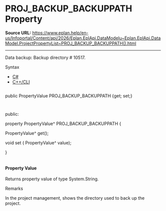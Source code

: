 # PROJ_BACKUP_BACKUPPATH Property

**Source URL:** https://www.eplan.help/en-us/Infoportal/Content/api/2026/Eplan.EplApi.DataModelu~Eplan.EplApi.DataModel.ProjectPropertyList~PROJ_BACKUP_BACKUPPATH().html

---

Data backup: Backup directory # 10517.

Syntax

- [C#](#i-syntax-CS)
- [C++/CLI](#i-syntax-CPP2005)

```
```
public PropertyValue PROJ_BACKUP_BACKUPPATH {get; set;}
```
```

```
```
public:

property PropertyValue^ PROJ_BACKUP_BACKUPPATH {

   PropertyValue^ get();

   void set (    PropertyValue^ value);

}
```
```

#### Property Value

Returns property value of type System.String.

Remarks

In the project management, shows the directory used to back up the project.
